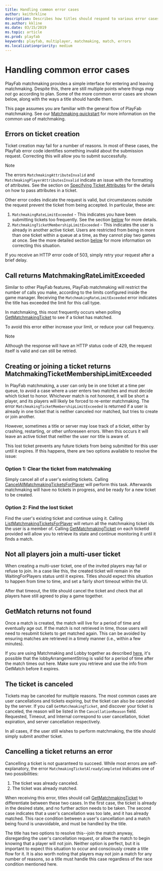 ```yaml
---
title: Handling common error cases
author: keithrkline
description: Describes how titles should respond to various error cases
ms.author: kkline
ms.date: 03/15/2019
ms.topic: article
ms.prod: playfab
keywords: playfab, multiplayer, matchmaking, match, errors
ms.localizationpriority: medium
---
```


# Handling common error cases

PlayFab matchmaking provides a simple interface for entering and leaving matchmaking. Despite this, there are still multiple points where things *may not* go according to plan. Some of the more common error cases are shown below, along with the ways a title should handle them.

This page assumes you are familiar with the general flow of PlayFab matchmaking. See our [Matchmaking quickstart](quickstart.md) for more information on the
common use of matchmaking.

## Errors on ticket creation

Ticket creation may fail for a number of reasons. In most of these cases, the PlayFab error code identifies something invalid about the submission request. Correcting this will allow you to submit successfully.

> [!NOTE]  
> The errors `MatchmakingAttributeInvalid` and `MatchmakingPlayerAttributesInvalid` indicate an issue with the formatting of attributes. See the section on [Specifying Ticket Attributes](ticket-attributes.md) for the details on how to pass attributes in a ticket.

Other error codes indicate the request is valid, but circumstances outside the request prevent the ticket from being accepted. In particular, these are:

1. `MatchmakingRateLimitExceeded` - This indicates you have been submitting tickets too frequently. See the section [below](#call-returns-matchmakingratelimitexceeded) for more details.
2. `MatchmakingTicketMembershipLimitExceeded` - This indicates the user is already in another active ticket. Users are restricted from being in more than one ticket within a queue at a time, as they cannot play two games at once. See the more detailed section [below](#creating-or-joining-a-ticket-returns-matchmakingticketmembershiplimitexceeded) for more information on correcting this situation.

If you receive an HTTP error code of 503, simply retry your request after a brief delay.

## Call returns MatchmakingRateLimitExceeded

Similar to other PlayFab features, PlayFab matchmaking will restrict the number of calls you make, according to the limits configured inside the game manager. Receiving the `MatchmakingRateLimitExceeded` error indicates the title has exceeded the limit for this call type.

In matchmaking, this most frequently occurs when polling [GetMatchmakingTicket](xref:titleid.playfabapi.com.multiplayer.matchmaking.getmatchmakingticket) to see if a ticket has matched.

To avoid this error either increase your limit, or reduce your call frequency.

> [!NOTE]  
> Although the response will have an HTTP status code of 429, the request itself is valid and can still be retried.

## Creating or joining a ticket returns MatchmakingTicketMembershipLimitExceeded

In PlayFab matchmaking, a user can only be in one ticket at a time per queue, to avoid a case where a user enters two matches and must decide which ticket to honor. Whichever match is not honored, it will be short a player, and its players will likely be forced to re-enter matchmaking. The error `MatchmakingTicketMembershipLimitExceeded` is returned if a user is already in one ticket that is neither canceled nor matched, but tries to create or join another.

However, sometimes a title or server may lose track of a ticket, either by crashing, restarting, or other unforeseen errors. When this occurs it will leave an active ticket that neither the user nor title is aware of.

This lost ticket prevents any future tickets from being submitted for this user until it expires. If this happens, there are two options available to resolve the issue:

### Option 1: Clear the ticket from matchmaking

Simply cancel all of a user's existing tickets. Calling [CancelAllMatchmakingTicketsForPlayer](xref:titleid.playfabapi.com.multiplayer.matchmaking.cancelallmatchmakingticketsforplayer) will perform this task. Afterwards matchmaking will have no tickets in progress, and be ready for a new ticket to be created.

### Option 2: Find the lost ticket

Find the user's existing ticket and continue using it. Calling
[ListMatchmakingTicketsForPlayer](xref:titleid.playfabapi.com.multiplayer.matchmaking.listmatchmakingticketsforplayer)
will return all the matchmaking ticket ids the user is a member of. Calling [GetMatchmakingTicket](xref:titleid.playfabapi.com.multiplayer.matchmaking.getmatchmakingticket)
on each ticketId provided will allow you to retrieve its state and continue monitoring it until it finds a match.

## Not all players join a multi-user ticket

When creating a multi-user ticket, one of the invited players may fail or refuse to join. In a case like this, the created ticket will remain in the WaitingForPlayers status until it expires. Titles should expect this situation to happen from time to time, and set a fairly short timeout within the UI.

After that timeout, the title should cancel the ticket and check that all players have still agreed to play a game together.

## GetMatch returns not found

Once a match is created, the match will live for a period of time and eventually age out. If the match is not retrieved in time, those users will need to resubmit tickets to get matched again. This can be avoided by ensuring matches are retrieved in a timely manner (i.e., within a few minutes).

If you are using Matchmaking and Lobby together as described [here](../lobby/lobby-and-matchmaking.md), it's possible that the lobbyArrangementString is valid for a period of time after the match times out here. Make sure you retrieve and use the info from GetMatch before it expires. 

## The ticket is canceled

Tickets may be canceled for multiple reasons. The most common cases are user cancellations and tickets expiring, but the ticket can also be canceled by the server. If you call `GetMatchmakingTicket`, and discover your ticket is canceled, the reason will be listed in the `CancellationReason` field. Requested, Timeout, and Internal correspond to user cancellation, ticket expiration, and server cancellation respectively.

In all cases, if the user still wishes to perform matchmaking, the title should simply submit another ticket.

## Cancelling a ticket returns an error

Cancelling a ticket is not guaranteed to succeed. While most errors are self-explanatory, the error `MatchmakingTicketAlreadyCompleted` indicates one of two possibilities:

1. The ticket was already canceled.
2. The ticket was already matched.

When receiving this error, titles should call [GetMatchmakingTicket](xref:titleid.playfabapi.com.multiplayer.matchmaking.getmatchmakingticket) to differentiate between these two cases. In the first case, the ticket is already in the desired state, and no further action needs to be taken. The second case indicates that a user's cancellation was too late, and it has already matched. This race condition between a user's cancellation and a match being found is unavoidable, and must be handled by the title.

The title has two options to resolve this--join the match anyway, disregarding the user's cancellation request, or allow the match to begin knowing that a player will not join. Neither option is perfect, but it is important to expect this situation to occur and consciously create a title flow for it. It is also worth noting that players may not join a match for any number of reasons, so a title must handle this case regardless of the race condition mentioned here.
